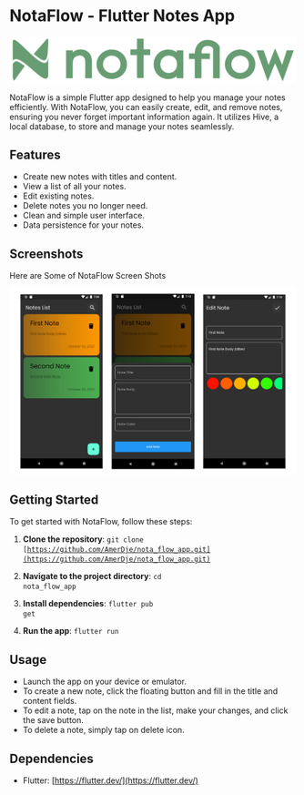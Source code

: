 # NotaFlow - Flutter Notes App

![NotaFlow Logo](AppLogo.png)

NotaFlow is a simple Flutter app designed to help you manage your notes efficiently. With NotaFlow, you can easily create, edit, and remove notes, ensuring you never forget important information again. It utilizes Hive, a local database, to store and manage your notes seamlessly.

## Features

- Create new notes with titles and content.
- View a list of all your notes.
- Edit existing notes.
- Delete notes you no longer need.
- Clean and simple user interface.
- Data persistence for your notes.

## Screenshots
Here are Some of NotaFlow Screen Shots

![NotaFlow Screens](NotaFlowScreens.png)


## Getting Started

To get started with NotaFlow, follow these steps:

1. **Clone the repository**:
<code>git clone [https://github.com/AmerDje/nota_flow_app.git](https://github.com/AmerDje/nota_flow_app.git)</code>

2. **Navigate to the project directory**:
<code>cd nota_flow_app</code>

3. **Install dependencies**:
<code>flutter pub get</code>

4. **Run the app**:
<code>flutter run</code>

## Usage

- Launch the app on your device or emulator.
- To create a new note, click the floating button and fill in the title and content fields.
- To edit a note, tap on the note in the list, make your changes, and click the save button.
- To delete a note, simply tap on delete icon.

## Dependencies

- Flutter: [https://flutter.dev/](https://flutter.dev/)